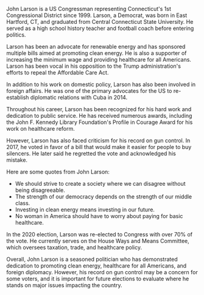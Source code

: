 John Larson is a US Congressman representing Connecticut's 1st Congressional District since 1999. Larson, a Democrat, was born in East Hartford, CT, and graduated from Central Connecticut State University. He served as a high school history teacher and football coach before entering politics.

Larson has been an advocate for renewable energy and has sponsored multiple bills aimed at promoting clean energy. He is also a supporter of increasing the minimum wage and providing healthcare for all Americans. Larson has been vocal in his opposition to the Trump administration's efforts to repeal the Affordable Care Act.

In addition to his work on domestic policy, Larson has also been involved in foreign affairs. He was one of the primary advocates for the US to re-establish diplomatic relations with Cuba in 2014.

Throughout his career, Larson has been recognized for his hard work and dedication to public service. He has received numerous awards, including the John F. Kennedy Library Foundation's Profile in Courage Award for his work on healthcare reform.

However, Larson has also faced criticism for his record on gun control. In 2017, he voted in favor of a bill that would make it easier for people to buy silencers. He later said he regretted the vote and acknowledged his mistake.

Here are some quotes from John Larson:

- We should strive to create a society where we can disagree without being disagreeable.
- The strength of our democracy depends on the strength of our middle class.
- Investing in clean energy means investing in our future.
- No woman in America should have to worry about paying for basic healthcare.

In the 2020 election, Larson was re-elected to Congress with over 70% of the vote. He currently serves on the House Ways and Means Committee, which oversees taxation, trade, and healthcare policy.

Overall, John Larson is a seasoned politician who has demonstrated dedication to promoting clean energy, healthcare for all Americans, and foreign diplomacy. However, his record on gun control may be a concern for some voters, and it is important for future elections to evaluate where he stands on major issues impacting the country.
